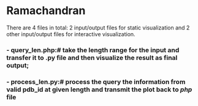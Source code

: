 # Ramachandran
There are 4 files in total: 2 input/output files for static visualization and 2 other input/output files for interactive visualization.

### - query_len.php:# take the length range for the input and transfer it to .py file and then visualize the result as final output;
### -  process_len.py:# process the query the information from valid pdb_id at given length and transmit the plot back to *php* file
